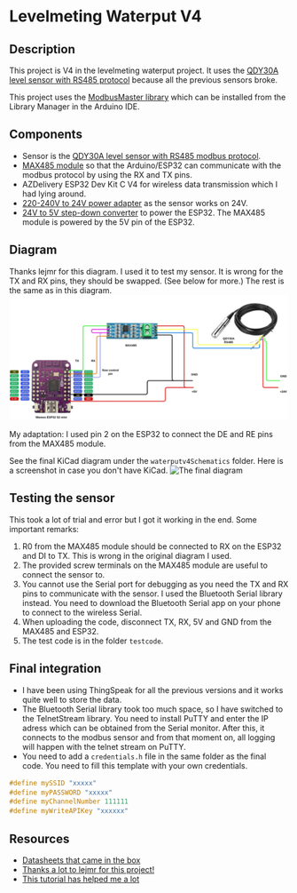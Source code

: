 # Levelmeting Waterput V4

## Description

This project is V4 in the levelmeting waterput project. It uses the [QDY30A level sensor with RS485 protocol](https://nl.aliexpress.com/item/1005004940352922.html?srcSns=sns_Copy&spreadType=socialShare&bizType=ProductDetail&social_params=60985872337&aff_fcid=d36cea4a44db45c6bede2523cc9afb1e-1753980282806-07628-_EjQJvbW&tt=MG&aff_fsk=_EjQJvbW&aff_platform=default&sk=_EjQJvbW&aff_trace_key=d36cea4a44db45c6bede2523cc9afb1e-1753980282806-07628-_EjQJvbW&shareId=60985872337&businessType=ProductDetail&platform=AE&terminal_id=5ec7fe4f4f894db8bbb9257240edc8ba&afSmartRedirect=y) because all the previous sensors broke.

This project uses the [ModbusMaster library](https://github.com/4-20ma/ModbusMaster/tree/master) which can be installed from the Library Manager in the Arduino IDE.

## Components

- Sensor is the [QDY30A level sensor with RS485 modbus protocol](https://github.com/4-20ma/ModbusMaster/tree/master).
- [MAX485 module](https://nl.aliexpress.com/item/1005009235324836.html?spm=a2g0o.productlist.main.18.6f7028e663hk5b&algo_pvid=be4b66e5-2800-47ac-b6a6-58f13e3ffc2b&algo_exp_id=be4b66e5-2800-47ac-b6a6-58f13e3ffc2b-17&pdp_ext_f=%7B%22order%22%3A%22-1%22%2C%22eval%22%3A%221%22%7D&pdp_npi=4%40dis%21EUR%2117.32%215.53%21%21%21139.11%2144.42%21%40211b430817539750750754094efdc0%2112000048420270373%21sea%21BE%210%21ABX&curPageLogUid=VVom2pkc4jR8&utparam-url=scene%3Asearch%7Cquery_from%3A) so that the Arduino/ESP32 can communicate with the modbus protocol by using the RX and TX pins.
- AZDelivery ESP32 Dev Kit C V4 for wireless data transmission which I had lying around.
- [220-240V to 24V power adapter](https://www.amazon.com.be/-/en/Universal-Adapter-220-240V-Inverter-Converter/dp/B0DRP7CS6Y/ref=sr_1_6?crid=1ACSXPUVS5M3O&dib=eyJ2IjoiMSJ9.FTbxj5E1wm82PugM4UbSTGT1U-mJWSjutiHkte5HbkOeKfQrB-BOpuIBgImuRtzR-Oxsbv6aAav57drT663OdneUMQ0v3lXwz_fyhLJ6fqaBDiDpmi3t64ZKGnJhwVYG2fniTcgwXYQBbRFDHbBWO10F0hNb3RetDSqDfkFQakxUy2J-pAYLw4MWh0_5NM9YgepXiq3lA2xNkwteyM8PkXWb3mjuG0ey11ltC3uAtEaBidy8vM2pcyvCirzr-JK_tczkhxNdXqsYSO3U6uUHg2HoZKGJPsb2ADYXPQJMeao.7CeGK0aJhAgOUL4NGwdO5NkmGQ1lxo9eezmmLnGFa6c&dib_tag=se&keywords=240v%2BAC%2Bto%2B24v%2Bdc%2Badapter&qid=1756312614&sprefix=240v%2Bac%2Bto%2B24v%2Bdc%2Badapter%2Caps%2C95&sr=8-6&th=1) as the sensor works on 24V.
- [24V to 5V step-down converter](https://www.amazon.com.be/-/en/Heemol-Converter-Module-DC-DC-Power/dp/B0BCV6GRH5/ref=sr_1_3?crid=1N3TF49LMAD7M&dib=eyJ2IjoiMSJ9.q-0kuL72pe2IKbCABHzv8yXOsoQ4-v-Wq0jyu740BLkh13zqbLLy1FTG98uMWzEd8oz7OTgdK4OSP_4BK1gTu9wjp9CoapG2o3FZpXtIWlHqLC9P6f17gwq7Obhck1AqX469Dt1Ga9VJU1P0AJyKzVB0Ln-N5Ue2JrF5tVuZJ5tERdzsEsNTRxSBOX8tx5-2qo5J622tHXK5aL6bRXPW_Zn6CSXFCy_SFn3BGmzdMCV8JSYf2uHlnAjMfwTZvKOJRcqpMr4RmKVLJPQKJ-YGLqcOWeauEC0VQ_aWCukiv7Q.-T0r3asJ5W8xXmG-Gu4cFkVHnN3vhC2m68qT4c__YZo&dib_tag=se&keywords=dc+dc+24+to+5v+converter&qid=1756310998&sprefix=dc+dc+24+to+5v+converter%2Caps%2C92&sr=8-3) to power the ESP32. The MAX485 module is powered by the 5V pin of the ESP32.

## Diagram

Thanks lejmr for this diagram. I used it to test my sensor. It is wrong for the TX and RX pins, they should be swapped. (See below for more.) The rest is the same as in this diagram.
![Wiring diagram](images/wiring_diagram_stolen.png)

My adaptation:
I used pin 2 on the ESP32 to connect the DE and RE pins from the MAX485 module.

See the final KiCad diagram under the `waterputv4Schematics` folder. Here is a screenshot in case you don't have KiCad.
![The final diagram](schematicScreenshot.png)

## Testing the sensor

This took a lot of trial and error but I got it working in the end. Some important remarks:

1. R0 from the MAX485 module should be connected to RX on the ESP32 and DI to TX. This is wrong in the original diagram I used.
2. The provided screw terminals on the MAX485 module are useful to connect the sensor to.
3. You cannot use the Serial port for debugging as you need the TX and RX pins to communicate with the sensor. I used the Bluetooth Serial library instead. You need to download the Bluetooth Serial app on your phone to connect to the wireless Serial.
4. When uploading the code, disconnect TX, RX, 5V and GND from the MAX485 and ESP32.
5. The test code is in the folder `testcode`.

## Final integration

- I have been using ThingSpeak for all the previous versions and it works quite well to store the data.
- The Bluetooth Serial library took too much space, so I have switched to the TelnetStream library. You need to install PuTTY and enter the IP adress which can be obtained from the Serial monitor. After this, it connects to the modbus sensor and from that moment on, all logging will happen with the telnet stream on PuTTY.
- You need to add a `credentials.h` file in the same folder as the final code. You need to fill this template with your own credentials.

```c++
#define mySSID "xxxxx"
#define myPASSWORD "xxxxx"
#define myChannelNumber 111111
#define myWriteAPIKey "xxxxxx"
```

## Resources

- [Datasheets that came in the box](https://h5.hlcode.com.cn/?id=NK1LFtJ&f=wx)
- [Thanks a lot to lejmr for this project!](https://github.com/lejmr/dyi-ha-water-management)
- [This tutorial has helped me a lot](https://how2electronics.com/how-to-use-modbus-rtu-with-esp32-to-read-sensor-data/)

